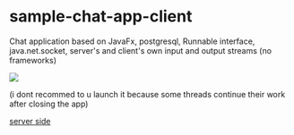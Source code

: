 # sample-chat-app-client
Chat application based on JavaFx, postgresql, Runnable interface, java.net.socket, server's and client's own input and output streams (no frameworks)

![](https://github.com/ssspamqe/sample-chat-app-client/blob/main/ready2.gif)

(i dont recommed to u  launch it because some threads continue their work after closing the app)


[server side](https://github.com/ssspamqe/sample-chat-app-server)
